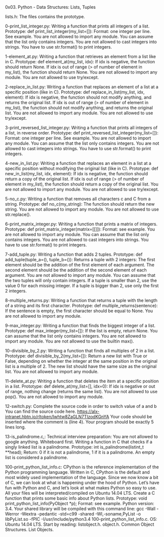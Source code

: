 0x03. Python - Data Structures: Lists, Tuples

lists.h: The files contains the prototype.

0-print_list_integer.py: Writing a function that prints all integers of a list. Prototype: def print_list_integer(my_list=[]): Format: one integer per line. See example. You are not allowed to import any module. You can assume that the list only contains integers. You are not allowed to cast integers into strings. You have to use str.format() to print integers.

1-element_at.py: Writing a function that retrieves an element from a list like in C. Prototype: def element_at(my_list, idx): If idx is negative, the function should return None. If idx is out of range (> of number of element in my_list), the function should return None. You are not allowed to import any module. You are not allowed to use try/except.

2-replace_in_list.py: Writing a function that replaces an element of a list at a specific position (like in C). Prototype: def replace_in_list(my_list, idx, element): If idx is negative, the function should not modify anything, and returns the original list. If idx is out of range (> of number of element in my_list), the function should not modify anything, and returns the original list. You are not allowed to import any module. You are not allowed to use try/except.

3-print_reversed_list_integer.py: Writing a function that prints all integers of a list, in reverse order.
Prototype: def print_reversed_list_integer(my_list=[]): Format: one integer per line. See example. You are not allowed to import any module. You can assume that the list only contains integers. You are not allowed to cast integers into strings. You have to use str.format() to print integers.

4-new_in_list.py: Writing a function that replaces an element in a list at a specific position without modifying the original list (like in C). Prototype: def new_in_list(my_list, idx, element): If idx is negative, the function should return a copy of the original list. If idx is out of range (> of number of element in my_list), the function should return a copy of the original list. You are not allowed to import any module. You are not allowed to use try/except.

5-no_c.py: Writing a function that removes all characters c and C from a string. Prototype: def no_c(my_string): The function should return the new string. You are not allowed to import any module. You are not allowed to use str.replace().

6-print_matrix_integer.py: Writing a function that prints a matrix of integers. Prototype: def print_matrix_integer(matrix=[[]]): Format: see example. You are not allowed to import any module. You can assume that the list only contains integers. You are not allowed to cast integers into strings. You have to use str.format() to print integers.

7-add_tuple.py: Writing a function that adds 2 tuples. Prototype: def add_tuple(tuple_a=(), tuple_b=()): Returns a tuple with 2 integers: The first element should be the addition of the first element of each argument. The second element should be the addition of the second element of each argument. You are not allowed to import any module. You can assume that the two tuples will only contain integers. If a tuple is smaller than 2, use the value 0 for each missing integer. If a tuple is bigger than 2, use only the first 2 integers.

8-multiple_returns.py: Writing a function that returns a tuple with the length of a string and its first character. Prototype: def multiple_returns(sentence): If the sentence is empty, the first character should be equal to None. You are not allowed to import any module.

9-max_integer.py: Writing a function that finds the biggest integer of a list. Prototype: def max_integer(my_list=[]): If the list is empty, return None. You can assume that the list only contains integers. You are not allowed to import any module. You are not allowed to use the builtin max().

10-divisible_by_2.py: Writing a function that finds all multiples of 2 in a list. Prototype: def divisible_by_2(my_list=[]): Return a new list with True or False, depending on whether the integer at the same position in the original list is a multiple of 2. The new list should have the same size as the original list. You are not allowed to import any module.

11-delete_at.py: Writing a function that deletes the item at a specific position in a list. Prototype: def delete_at(my_list=[], idx=0): If idx is negative or out of range, nothing change (returns the same list). You are not allowed to use pop(). You are not allowed to import any module.

12-switch.py: Complete the source code in order to switch value of a and b You can find the source code here. https://alx-intranet.hbtn.io/rltoken/Iwhtw8ZaGLN7TIzodKGnYA Your code should be inserted where the comment is (line 4). Your program should be exactly 5 lines long.

13-is_palindrome.c,: Technical interview preparation: You are not allowed to google anything. Whiteboard first. Writing a function in C that checks if a singly linked list is a palindrome. Prototype: int is_palindrome(listint_t **head); Return: 0 if it is not a palindrome, 1 if it is a palindrome. An empty list is considered a palindrome.

100-print_python_list_info.c: CPython is the reference implementation of the Python programming language. Written in C, CPython is the default and most widely used implementation of the language. Since we now know a bit of C, we can look at what is happening under the hood of Python. Let’s have fun with Python and C, and let’s look at what makes Python so easy to use. All your files will be interpreted/compiled on Ubuntu 14.04 LTS. Create a C function that prints some basic info about Python lists. Prototype: void print_python_list_info(PyObject *p); Format: see example. Python version: 3.4. Your shared library will be compiled with this command line: gcc -Wall -Werror -Wextra -pedantic -std=c99 -shared -Wl,-soname,PyList -o libPyList.so -fPIC -I/usr/include/python3.4 100-print_python_list_info.c. OS: Ubuntu 14.04 LTS. Start by reading: listobject.h. object.h. Common Object Structures. List Objects.
